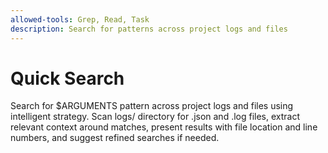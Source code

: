 ```yaml
---
allowed-tools: Grep, Read, Task
description: Search for patterns across project logs and files
---
```


# Quick Search

Search for $ARGUMENTS pattern across project logs and files using intelligent strategy. Scan logs/ directory for .json and .log files, extract relevant context around matches, present results with file location and line numbers, and suggest refined searches if needed.
